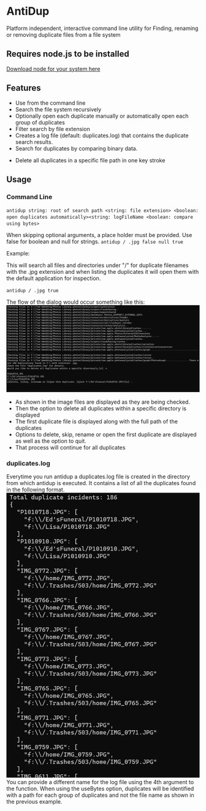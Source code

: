 # AntiDup

Platform independent, interactive command line utility for Finding, renaming or removing duplicate files from a file system

## Requires node.js to be installed

[Download node for your system here](https://nodejs.org/en/download/)

## Features

- Use from the command line
- Search the file system recursively
- Optionally open each duplicate manually or automatically open each group of duplicates
- Filter search by file extension
- Creates a log file (default: duplicates.log) that contains the duplicate search results.
- Search for duplicates by comparing binary data.

* Delete all duplicates in a specific file path in one key stroke

## Usage

### Command Line

`antidup string: root of search path <string: file extension> <boolean: open duplicates automatically><string: logFileName <boolean: compare using bytes>`

When skipping optional arguments, a place holder must be provided. Use false for boolean and null for strings.
`antidup / .jpg false null true`

Example:

This will search all files and directories under "/" for duplicate filenames with the .jpg extension and when listing the duplicates it will open them with the default application for inspection.

`antidup / .jpg true`

The flow of the dialog would occur something like this:
!["commandLineFlow.png"](./commandLineFlow.png "Command Line Flow")

- As shown in the image files are displayed as they are being checked.
- Then the option to delete all duplicates within a specific directory is displayed
- The first duplicate file is displayed along with the full path of the duplicates
- Options to delete, skip, rename or open the first duplicate are displayed as well as the option to quit.
- That process will continue for all duplicates

### duplicates.log

Everytime you run antidup a duplicates.log file is created in the directory from which antidup is executed. It contains a list of all the duplicates found in the following format.
!["Sample of duplicates.log file"](./antidupLogFileImage.png "Sample of duplicates.log file")
You can provide a different name for the log file using the
4th argument to the function. When using the useBytes option, duplicates will be identified with a path for each group of duplicates and not the file name as shown in the previous example.
